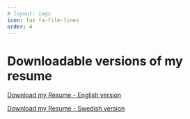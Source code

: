 ```yaml
---
# layout: tags
icon: fas fa-file-lines
order: 4
---
```


# Downloadable versions of my resume


[Download my Resume - English version](assets/CV-DK-IT-2024-ENG.pdf)

[Download my Resume - Swedish version](assets/CV-DK-IT-2024-SV.pdf)
